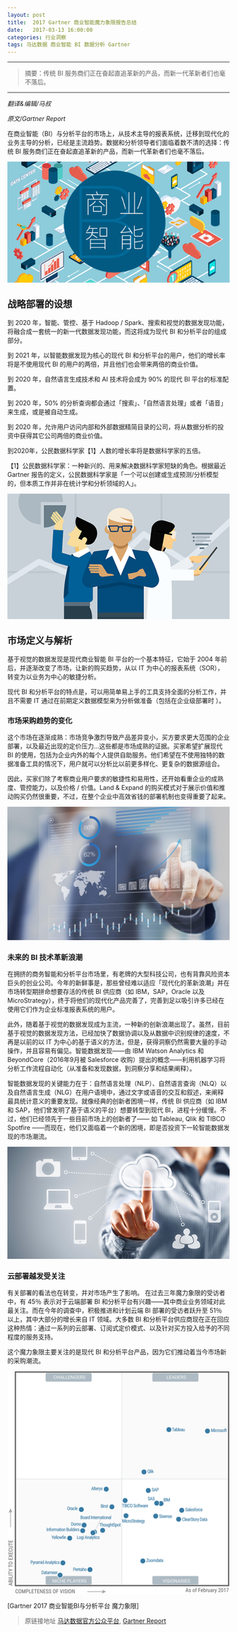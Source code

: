 ```yaml
---
layout: post
title:  2017 Gartner 商业智能魔力象限报告总结
date:   2017-03-13 16:00:00
categories: 行业洞察
tags: 马达数据 商业智能 BI 数据分析 Gartner
---
```


---------
>摘要：传统 BI 服务商们正在奋起直追革新的产品，而新一代革新者们也毫不落后。
--------

*翻译&编辑/马叔*

*原文/Gartner Report*


在商业智能（BI）与分析平台的市场上，从技术主导的报表系统，迁移到现代化的业务主导的分析，已经是主流趋势。数据和分析领导者们面临着数不清的选择：传统 BI 服务商们正在奋起直追革新的产品，而新一代革新者们也毫不落后。


![alt text](/images/2017/3/10/1.jpg)


## 战略部署的设想


到 2020 年，智能、管控、基于 Hadoop / Spark、搜索和视觉的数据发现功能，将融合成一套统一的新一代数据发现功能，而这将成为现代 BI 和分析平台的组成部分。



到 2021 年，以智能数据发现为核心的现代 BI 和分析平台的用户，他们的增长率将是不使用现代 BI 的用户的两倍，并且他们也会带来两倍的商业价值。



到 2020 年，自然语言生成技术和 AI 技术将会成为 90% 的现代 BI 平台的标准配置。



到 2020 年，50% 的分析查询都会通过「搜索」、「自然语言处理」或者「语音」来生成，或是被自动生成。



到 2020 年，允许用户访问内部和外部数据精简目录的公司，将从数据分析的投资中获得其它公司两倍的商业价值。



到2020年，公民数据科学家【1】人数的增长率将是数据科学家的五倍。



【1】公民数据科学家：一种新兴的、用来解决数据科学家短缺的角色。根据最近 Gartner 报告的定义，公民数据科学家是「一个可以创建或生成预测/分析模型的，但本质工作并非在统计学和分析领域的人」。



![alt text](/images/2017/3/10/2.jpg)



## 市场定义与解析


基于视觉的数据发现是现代商业智能 BI 平台的一个基本特征，它始于 2004 年前后，并逐渐改变了市场，让新的购买趋势，从以 IT 为中心的报表系统（SOR），转变为以业务为中心的敏捷分析。


现代 BI 和分析平台的特点是，可以用简单易上手的工具支持全面的分析工作，并且不需要 IT 通过在前期定义数据模型来为分析做准备（包括在企业级部署时 ）。


### 市场采购趋势的变化


这个市场在逐渐成熟：市场竞争激烈导致产品差异变小，买方要求更大范围的企业部署，以及最近出现的定价压力…这些都是市场成熟的证据。买家希望扩展现代 BI 的使用，包括为企业内外的每个人提供自助服务。他们希望在不使用独特的数据准备工具的情况下，用户就可以分析比以前更多样化、更复杂的数据源组合。


因此，买家们除了考察商业用户要求的敏捷性和易用性，还开始看重企业的成熟度、管控能力，以及价格 / 价值。Land & Expand 的购买模式对于展示价值和推动购买仍然很重要，不过，在整个企业中高效省钱的部署机制也变得重要了起来。


![alt text](/images/2017/3/10/3.jpg)


### 未来的 BI 技术革新浪潮


在拥挤的商务智能和分析平台市场里，有老牌的大型科技公司，也有背靠风险资本巨头的创业公司。今年的新鲜事是，那些曾经难以适应「现代化的革新浪潮」并在市场转型期拼命想要存活的传统 BI 供应商（如 IBM，SAP，Oracle 以及 MicroStrategy），终于将他们的现代化产品完善了，完善到足以吸引许多已经在使用它们作为企业标准报表系统的用户。


此外，随着基于视觉的数据发现成为主流，一种新的创新浪潮出现了。虽然，目前基于视觉的数据发现方法，已经加快了数据协调以及从数据中识别规律的速度，不再是以前的以 IT 为中心的基于语义的方法，但是，获得洞察仍然需要大量的手动操作，并且容易有偏见。智能数据发现——由 IBM Watson Analytics 和 BeyondCore（2016年9月被 Salesforce 收购）提出的概念——利用机器学习将分析工作流程自动化（从准备和发现数据，到洞察分享和结果阐释）。


智能数据发现的关键能力在于：自然语言处理（NLP）、自然语言查询（NLQ）以及自然语言生成（NLG）在用户语境中，通过文字或语音的交互和叙述，来阐释最具统计意义的重要发现。就像经典的创新者困境一样，传统 BI 供应商（如 IBM 和 SAP，他们曾发明了基于语义的平台）想要转型到现代 BI，进程十分缓慢。不过，他们已经领先于一些目前市场上的创新者了—— 如 Tableau, Qlik 和 TIBCO Spotfire ——而现在，他们又面临着一个新的困境，即是否投资下一轮智能数据发现的市场潮流。


![alt text](/images/2017/3/10/4.png)


### 云部署越发受关注


有关部署的看法也在转变，并对市场产生了影响。 在过去三年魔力象限的受访者中，有 45％ 表示对于云端部署 BI 和分析平台有兴趣——其中商业业务领域对此最关注。而在今年的调查中，积极推进和计划云端 BI 部署的受访者跃升至 51％ 以上，其中大部分的增长来自 IT 领域。大多数 BI 和分析平台供应商现在正在回应这种热情：通过一系列的云部署、订阅式定价模式、以及针对买方投入给予的不同程度的服务支持。


这个魔力象限主要关注的是现代 BI 和分析平台产品，因为它们推动着当今市场新的采购潮流。


![alt text](/images/2017/3/10/5.jpg)


[Gartner 2017 商业智能BI与分析平台 魔力象限]





> 原链接地址 [马达数据官方公众平台](https://mp.weixin.qq.com/s?__biz=MzIyOTEwMDA1Mw==&mid=2650453290&idx=2&sn=b2adbefb0ffffa20662867c7a46c16bc&scene=19#wechat_redirect),  [Gartner Report](https://www.gartner.com/doc/reprints?id=1-3TYE0CD&ct=170221&st=sb)